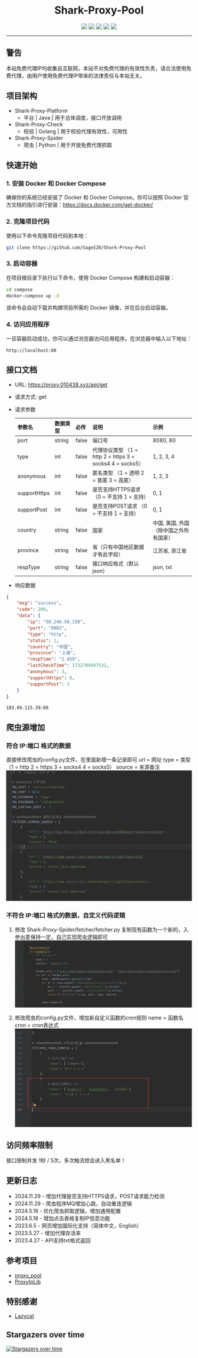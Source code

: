 <div align="center">
<h1 align="center">Shark-Proxy-Pool</h1>
<img src="https://img.shields.io/github/issues/Sage520/Shark-Proxy-Pool?color=8ab803">
<img src="https://img.shields.io/github/stars/Sage520/Shark-Proxy-Pool?color=cda619">
<img src="https://img.shields.io/github/forks/Sage520/Shark-Proxy-Pool?color=e97536">
<img src="https://img.shields.io/github/license/Sage520/Shark-Proxy-Pool?color=ff69b4">
<img src="https://img.shields.io/github/languages/code-size/Sage520/Shark-Proxy-Pool?color=7f2ace">
</div>

***

## 警告
本站免费代理IP均收集自互联网，本站不对免费代理的有效性负责，请合法使用免费代理，由用户使用免费代理IP带来的法律责任与本站无关。

## 项目架构
- Shark-Proxy-Platform
    - 平台 |  Java  | 用于总体调度，接口开放调用
- Shark-Proxy-Check
    - 校验 | Golang | 用于校验代理有效性，可用性
- Shark-Proxy-Spider
    - 爬虫 | Python | 用于开放免费代理抓取

## 快速开始
### 1. 安装 Docker 和 Docker Compose
确保你的系统已经安装了 Docker 和 Docker Compose。你可以按照 Docker 官方文档的指引进行安装：https://docs.docker.com/get-docker/

### 2. 克隆项目代码
使用以下命令克隆项目代码到本地：
```bash
git clone https://github.com/Sage520/Shark-Proxy-Pool
```

### 3. 启动容器
在项目根目录下执行以下命令，使用 Docker Compose 构建和启动容器：
```bash
cd compose
docker-compose up -d
```

该命令会自动下载并构建项目所需的 Docker 镜像，并在后台启动容器。

### 4. 访问应用程序
一旦容器启动成功，你可以通过浏览器访问应用程序。在浏览器中输入以下地址：
```
http://localhost:80
```

## 接口文档
* URL: https://proxy.010438.xyz/api/get
* 请求方式: get
* 请求参数

  | 参数名 | 数据类型 | 必传 | 说明 | 示例 |
  | :---|:---| :---| :--- | :--- |
  |port|string|false|端口号|8080, 80|
  |type|int|false|代理协议类型 （1 = http 2 = https 3 = socks4 4 = socks5）|1, 2, 3, 4|
  |anonymous|int|false|匿名类型 （1 = 透明 2 = 普匿 3 = 高匿）|1, 2, 3|
  |supportHttps|int|false|是否支持HTTPS请求 （0 = 不支持 1 = 支持）|0, 1|
  |supportPost|int|false|是否支持POST请求 （0 = 不支持 1 = 支持）|0, 1|
  |country|string|false|国家|中国, 美国, 外国 （除中国之外所有国家）|
  |province|string|false|省（只有中国地区数据才有此字段）|江苏省, 浙江省|
  |respType|string|false|接口响应格式（默认json）|json, txt|

* 响应数据
```json
{
    "msg": "success",
    "code": 200,
    "data": {
        "ip": "58.246.58.150",
        "port": "9002",
        "type": "http",
        "status": 1,
        "country": "中国",
        "province": "上海",
        "respTime": "2.459",
        "lastCheckTime": 1732789497531,
        "anonymous": 3,
        "supportHttps": 0,
        "supportPost": 1
    }
}
```

``` text
183.89.115.39:80
```

## 爬虫源增加
### 符合 IP:端口 格式的数据
直接修改爬虫的config.py文件，在里面新增一条记录即可
url = 网址
type = 类型（1 = http 2 = https 3 = socks4 4 = socks5）
source = 来源备注
![image](./images/spider-add-1.png)

### 不符合 IP:端口 格式的数据，自定义代码逻辑
1. 修改 Shark-Proxy-Spider/fetcher/fetcher.py 复制现有函数为一个新的，入参出差保持一定，自己实现爬虫逻辑即可
![image](./images/spider-add-2.png)

2. 修改爬虫的config.py文件，增加新自定义函数的cron规则
name = 函数名
cron = cron表达式
![image](./images/spider-add-3.png)

## 访问频率限制
接口限制并发 1秒 / 5次，多次触流控会进入黑名单！

## 更新日志
- 2024.11.29 - 增加代理是否支持HTTPS请求，POST请求能力检测
- 2024.11.29 - 爬虫程序MQ增加心跳，自动重连逻辑
- 2024.5.18 - 优化爬虫抓取逻辑，增加通用配置
- 2024.5.18 - 增加点击表格复制IP信息功能
- 2023.6.5 - 网页增加国际化支持（简体中文，English）
- 2023.5.27 - 增加代理存活率
- 2023.4.27 - API支持txt格式返回

## 参考项目
- [proxy_pool](https://github.com/jhao104/proxy_pool)
- [ProxyIpLib](https://github.com/jiangxianli/ProxyIpLib)

## 特别感谢
- [Lazycat](https://github.com/1054711110)

## Stargazers over time
[![Stargazers over time](https://starchart.cc/Sage520/Shark-Proxy-Pool.svg?variant=adaptive)](https://starchart.cc/Sage520/Shark-Proxy-Pool)
